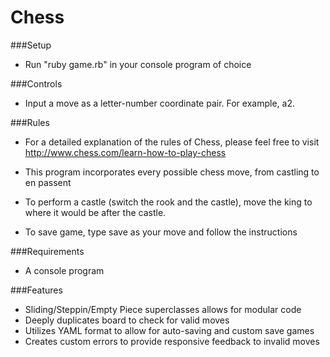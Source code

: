 Chess
==================
###Setup
- Run "ruby game.rb" in your console program of choice

###Controls
- Input a move as a letter-number coordinate pair. For example, a2.

###Rules
- For a detailed explanation of the rules of Chess, please feel free to visit http://www.chess.com/learn-how-to-play-chess
- This program incorporates every possible chess move, from castling to en passent

- To perform a castle (switch the rook and the castle), move the king to where it would be after the castle.

- To save game, type save as your move and follow the instructions

###Requirements
- A console program

###Features
- Sliding/Steppin/Empty Piece superclasses allows for modular code
- Deeply duplicates board to check for valid moves
- Utilizes YAML format to allow for auto-saving and custom save games
- Creates custom errors to provide responsive feedback to invalid moves
